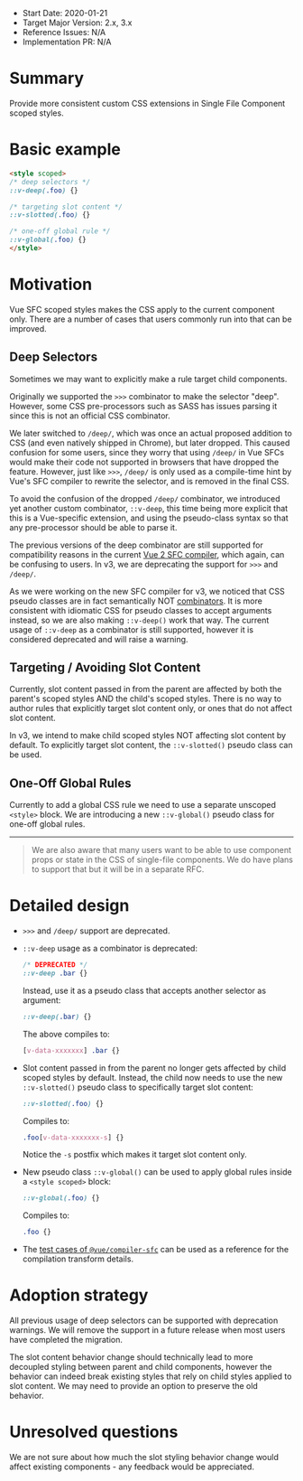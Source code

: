 - Start Date: 2020-01-21
- Target Major Version: 2.x, 3.x
- Reference Issues: N/A
- Implementation PR: N/A

# Summary

Provide more consistent custom CSS extensions in Single File Component scoped styles.

# Basic example

``` html
<style scoped>
/* deep selectors */
::v-deep(.foo) {}

/* targeting slot content */
::v-slotted(.foo) {}

/* one-off global rule */
::v-global(.foo) {}
</style>
```

# Motivation

Vue SFC scoped styles makes the CSS apply to the current component only. There are a number of cases that users commonly run into that can be improved.

## Deep Selectors

Sometimes we may want to explicitly make a rule target child components.

Originally we supported the `>>>` combinator to make the selector "deep". However, some CSS pre-processors such as SASS has issues parsing it since this is not an official CSS combinator.

We later switched to `/deep/`, which was once an actual proposed addition to CSS (and even natively shipped in Chrome), but later dropped. This caused confusion for some users, since they worry that using `/deep/` in Vue SFCs would make their code not supported in browsers that have dropped the feature. However, just like `>>>`, `/deep/` is only used as a compile-time hint by Vue's SFC compiler to rewrite the selector, and is removed in the final CSS.

To avoid the confusion of the dropped `/deep/` combinator, we introduced yet another custom combinator, `::v-deep`, this time being more explicit that this is a Vue-specific extension, and using the pseudo-class syntax so that any pre-processor should be able to parse it.

The previous versions of the deep combinator are still supported for compatibility reasons in the current [Vue 2 SFC compiler](https://github.com/vuejs/component-compiler-utils), which again, can be confusing to users. In v3, we are deprecating the support for `>>>` and `/deep/`.

As we were working on the new SFC compiler for v3, we noticed that CSS pseudo classes are in fact semantically NOT [combinators](https://developer.mozilla.org/en-US/docs/Learn/CSS/Building_blocks/Selectors/Combinators). It is more consistent with idiomatic CSS for pseudo classes to accept arguments instead, so we are also making `::v-deep()` work that way. The current usage of `::v-deep` as a combinator is still supported, however it is considered deprecated and will raise a warning.

## Targeting / Avoiding Slot Content

Currently, slot content passed in from the parent are affected by both the parent's scoped styles AND the child's scoped styles. There is no way to author rules that explicitly target slot content only, or ones that do not affect slot content.

In v3, we intend to make child scoped styles NOT affecting slot content by default. To explicitly target slot content, the `::v-slotted()` pseudo class can be used.

## One-Off Global Rules

Currently to add a global CSS rule we need to use a separate unscoped `<style>` block. We are introducing a new `::v-global()` pseudo class for one-off global rules.

---

> We are also aware that many users want to be able to use component props or state in the CSS of single-file components. We do have plans to support that but it will be in a separate RFC.

# Detailed design

- `>>>` and `/deep/` support are deprecated.

- `::v-deep` usage as a combinator is deprecated:

  ``` css
  /* DEPRECATED */
  ::v-deep .bar {}
  ```

  Instead, use it as a pseudo class that accepts another selector as argument:

  ``` css
  ::v-deep(.bar) {}
  ```

  The above compiles to:

  ``` css
  [v-data-xxxxxxx] .bar {}
  ```

- Slot content passed in from the parent no longer gets affected by child scoped styles by default. Instead, the child now needs to use the new `::v-slotted()` pseudo class to specifically target slot content:

  ``` css
  ::v-slotted(.foo) {}
  ```

  Compiles to:

  ``` css
  .foo[v-data-xxxxxxx-s] {}
  ```

  Notice the `-s` postfix which makes it target slot content only.

- New pseudo class `::v-global()` can be used to apply global rules inside a `<style scoped>` block:

  ``` css
  ::v-global(.foo) {}
  ```

  Compiles to:

  ``` css
  .foo {}
  ```

- The [test cases of `@vue/compiler-sfc`](https://github.com/vuejs/vue-next/blob/master/packages/compiler-sfc/__tests__/compileStyle.spec.ts) can be used as a reference for the compilation transform details.

# Adoption strategy

All previous usage of deep selectors can be supported with deprecation warnings. We will remove the support in a future release when most users have completed the migration.

The slot content behavior change should technically lead to more decoupled styling between parent and child components, however the behavior can indeed break existing styles that rely on child styles applied to slot content. We may need to provide an option to preserve the old behavior.

# Unresolved questions

We are not sure about how much the slot styling behavior change would affect existing components - any feedback would be appreciated.
